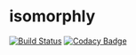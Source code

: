 # isomorphly
[![Build Status](https://travis-ci.org/leonardofoderaro/isomorphly.svg?branch=master)](https://travis-ci.org/leonardofoderaro/isomorphly)
[![Codacy Badge](https://api.codacy.com/project/badge/grade/e4cde676f15e4e4cbf7dd0f9ad1a0695)](https://www.codacy.com/app/startrack79/isomorphly)
